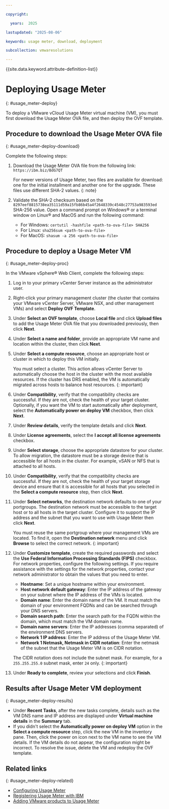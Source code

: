 ```yaml
---

copyright:

  years:  2025

lastupdated: "2025-08-06"

keywords: usage meter, download, deployment

subcollection: vmwaresolutions

---
```


{{site.data.keyword.attribute-definition-list}}

# Deploying Usage Meter
{: #usage_meter-deploy}

To deploy a VMware vCloud Usage Meter virtual machine (VM), you must first download the Usage Meter OVA file, and then deploy the OVF template.

## Procedure to download the Usage Meter OVA file
{: #usage_meter-deploy-download}

Complete the following steps:

1. Download the Usage Meter OVA file from the following link: `https://ibm.biz/BdG7QT`

   For newer versions of Usage Meter, two files are available for download: one for the initial installment and another one for the upgrade. These files use different SHA-2 values.
   {: note}

2. Validate the SHA-2 checksum based on the `8297eef8815738ea35111d59a15fb86b45a4f2648339c4548c27753a983593ed` SHA-256 value. Open a command prompt on Windows® or a terminal window on Linux® and MacOS and run the following command:
   * For Windows: `certutil -hashfile <path-to-ova-file> SHA256`
   * For Linux: `sha256sum <path-to-ova-file>`
   * For MacOS: `shasum -a 256 <path-to-ova-file>`

## Procedure to deploy a Usage Meter VM
{: #usage_meter-deploy-proc}

In the VMware vSphere® Web Client, complete the following steps:

1. Log in to your primary vCenter Server instance as the administrator user.
2. Right-click your primary management cluster (the cluster that contains your VMware vCenter Server, VMware NSX, and other management VMs) and select **Deploy OVF Template**.
3. Under **Select an OVF template**, choose **Local file** and click **Upload files** to add the Usage Meter OVA file that you downloaded previously, then click **Next**.
4. Under **Select a name and folder**, provide an appropriate VM name and location within the cluster, then click **Next**.
5. Under **Select a compute resource**, choose an appropriate host or cluster in which to deploy this VM initially.

   You must select a cluster. This action allows vCenter Server to automatically choose the host in the cluster with the most available resources. If the cluster has DRS enabled, the VM is automatically migrated across hosts to balance host resources.
   {: important}

6. Under **Compatibility**, verify that the compatibility checks are successful. If they are not, check the health of your target cluster. Optionally, if you want the VM to start automatically after deployment, select the **Automatically power on deploy VM** checkbox, then click **Next**.
7. Under **Review details**, verify the template details and click **Next**.
8. Under **License agreements**, select the **I accept all license agreements** checkbox.
9. Under **Select storage**, choose the appropriate datastore for your cluster. To allow migration, the datastore must be a storage device that is accessible for all hosts in the cluster. For example, vSAN or NFS that is attached to all hosts.
10. Under **Compatibility**, verify that the compatibility checks are successful. If they are not, check the health of your target storage device and ensure that it is accessible for all hosts that you selected in the **Select a compute resource** step, then click **Next**.
11. Under **Select networks**, the destination network defaults to one of your portgroups. The destination network must be accessible to the target host or to all hosts in the target cluster. Configure it to support the IP address and the subnet that you want to use with Usage Meter then click **Next**.

    You must reuse the same portgroup where your management VMs are located. To find it, open the **Destination network** menu and click **Browse** to select the correct network.
    {: important}

12. Under **Customize template**, create the required passwords and select the **Use Federal Information Processing Standards (FIPS)** checkbox. For network properties, configure the following settings. If you require assistance with the settings for the network properties, contact your network administrator to obtain the values that you need to enter.
    * **Hostname**: Set a unique hostname within your environment.
    * **Host network default gateway**: Enter the IP address of the gateway on your subnet where the IP address of the VMs is located.
    * **Domain name**: Enter the domain name of the VM. It must match the domain of your environment FQDNs and can be searched through your DNS servers.
    * **Domain search path**: Enter the search path for the FQDN within the domain, which must match the VM domain name.
    * **Domain name servers**: Enter the IP addresses (comma separated) of the environment DNS servers.
    * **Network 1 IP address**: Enter the IP address of the Usage Meter VM.
    * **Network 1 Netmask, Netmask in CIDR notation**: Enter the netmask of the subnet that the Usage Meter VM is on CIDR notation.

    The CIDR notation does not include the subnet mask. For example, for a `255.255.255.0` subnet mask, enter `24` only.
    {: important}

13. Under **Ready to complete**, review your selections and click **Finish**.

## Results after Usage Meter VM deployment
{: #usage_meter-deploy-results}

* Under **Recent Tasks**, after the new tasks complete, details such as the VM DNS name and IP address are displayed under **Virtual machine details** in the **Summary** tab.
* If you didn't select the **Automatically power on deploy VM** option in the **Select a compute resource** step, click the new VM in the inventory pane. Then, click the power on icon next to the VM name to see the VM details. If the VM details do not appear, the configuration might be incorrect. To resolve the issue, delete the VM and redeploy the OVF template.

## Related links
{: #usage_meter-deploy-related}

* [Configuring Usage Meter](/docs/vmwaresolutions?topic=vmwaresolutions-usage_meter-config)
* [Registering Usage Meter with IBM](/docs/vmwaresolutions?topic=vmwaresolutions-usage_meter-register)
* [Adding VMware products to Usage Meter](/docs/vmwaresolutions?topic=vmwaresolutions-usage_meter-add)
